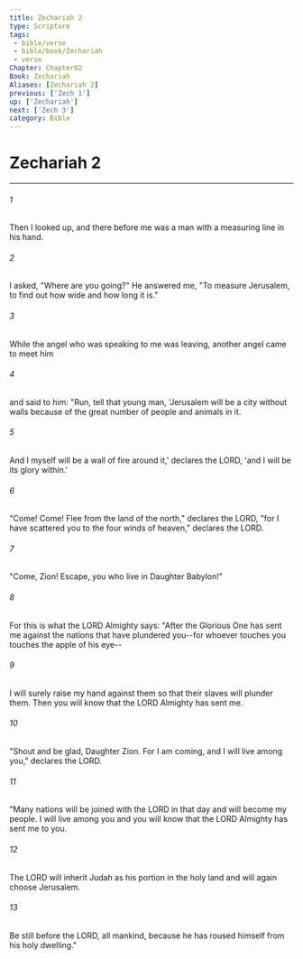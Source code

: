 ```yaml
---
title: Zechariah 2
type: Scripture
tags:
 - bible/verse
 - bible/book/Zechariah
 - verse
Chapter: Chapter02
Book: Zechariah
Aliases: [Zechariah 2]
previous: ['Zech 1']
up: ['Zechariah']
next: ['Zech 3']
category: Bible
---
```

# Zechariah 2

***


###### 1 
Then I looked up, and there before me was a man with a measuring line in his hand. 

###### 2 
I asked, "Where are you going?" He answered me, "To measure Jerusalem, to find out how wide and how long it is." 

###### 3 
While the angel who was speaking to me was leaving, another angel came to meet him 

###### 4 
and said to him: "Run, tell that young man, 'Jerusalem will be a city without walls because of the great number of people and animals in it. 

###### 5 
And I myself will be a wall of fire around it,' declares the LORD, 'and I will be its glory within.' 

###### 6 
"Come! Come! Flee from the land of the north," declares the LORD, "for I have scattered you to the four winds of heaven," declares the LORD. 

###### 7 
"Come, Zion! Escape, you who live in Daughter Babylon!" 

###### 8 
For this is what the LORD Almighty says: "After the Glorious One has sent me against the nations that have plundered you--for whoever touches you touches the apple of his eye-- 

###### 9 
I will surely raise my hand against them so that their slaves will plunder them. Then you will know that the LORD Almighty has sent me. 

###### 10 
"Shout and be glad, Daughter Zion. For I am coming, and I will live among you," declares the LORD. 

###### 11 
"Many nations will be joined with the LORD in that day and will become my people. I will live among you and you will know that the LORD Almighty has sent me to you. 

###### 12 
The LORD will inherit Judah as his portion in the holy land and will again choose Jerusalem. 

###### 13 
Be still before the LORD, all mankind, because he has roused himself from his holy dwelling." 
